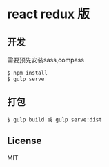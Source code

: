 # react redux 版


## 开发
需要预先安装sass,compass  

```
$ npm install
$ gulp serve
```

## 打包  
 
```
$ gulp build 或 gulp serve:dist
```


## License
MIT
